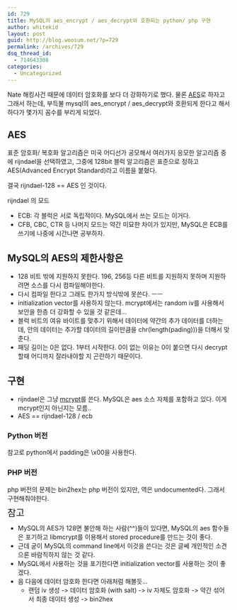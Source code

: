```yaml
---
id: 729
title: MySQL의 aes_encrypt / aes_decrypt와 호환되는 python/ php 구현
author: whitekid
layout: post
guid: http://blog.woosum.net/?p=729
permalink: /archives/729
dsq_thread_id:
  - 714643308
categories:
  - Uncategorized
---
```

Nate 해킹사건 때문에 데이터 암호화를 보다 더 강화하기로 했다. 물론 [AES][1]로 하자고 그래서 하는데, 부득불 mysql의 aes\_encrypt / aes\_decrypt와 호환되게 한다고 해서 하다가 몇가지 꼼수를 부리게 되었다.

## AES

표준 암호화/ 복호화 알고리즘은 미국 어디선가 공모해서 여러가지 응모한 알고리즘 중에 rijndael을 선택하였고, 그중에 128bit 블럭 알고리즘은 표준으로 정하고 AES(Advanced Encrypt Standard)라고 이름을 붙혔다.

결국 rijndael-128 == AES 인 것이다.

rijndael 의 모드

  * ECB: 각 블럭은 서로 독립적이다. MySQL에서 쓰는 모드는 이거다.
  * CFB, CBC, CTR 등 나머지 모드는 약간 미묘한 차이가 있지만, MySQL은 ECB를 쓰기에 나중에 시간나면 공부하자.

## MySQL의 AES의 제한사항은

  * 128 비트 밖에 지원하지 못한다. 196, 256등 다른 비트를 지원하지 못하며 지원하려면 소스를 다시 컴파일해야한다.
  * 다시 컴파일 한다고 그래도 한가지 방식밖에 못쓴다. ㅡㅡ
  * initialization vector를 사용하지 않는다. mcrypt에서는 random iv를 사용해서 보안을 한층 더 강화할 수 있을 것 같은데...
  * 블럭 비트의 여유 바이트를 맞추기 위해서 데이터에 약간의 추가 데이터를 더하는데, 안의 데이터는 추가할 데이터의 길이만큼을 chr(length(pading)))을 더해서 맞춘다.
  * 패딩 길이는 0은 없다. 1부터 시작한다. 0이 없는 이유는 0이 붙으면 다시 decrypt할때 어디까지 잘라내야할 지 곤란하기 때문이다.

## 구현

  * rijndael은 그냥 [mcrypt][2]를 쓴다. MySQL은 aes 소스 자체를 포함하고 있다. 이게 mcrypt인지 아닌지는 모름..
  * AES == rijndael-128 / ecb

### Python 버전

참고로 python에서 padding은 \x00을 사용한다.  


### PHP 버전

php 버전의 문제는 bin2hex는 php 버전이 있지만, 역은 undocumented다. 그래서 구현해줘야한다.  


<pre><span style="font-size: 1.5em; font-family: Georgia, 'Times New Roman', 'Bitstream Charter', Times, serif; line-height: 19px;">참고</span></pre>

  * MySQL의 AES가 128면 불안해 하는 사람(^^)들이 있다면, MySQL의 aes 함수들은 포기하고 libmcrypt를 이용해서 stored procedure를 만드는 것이 좋다.
  * 근데 굳이 MySQL의 command line에서 이것을 쓴다는 것은 글쎄 개인적인 소견으론 바람직하지 않는 것 같다.
  * MySQL에서 사용하는 것을 포기한다면 initialization vector를 사용하는 것이 좋겠다.
  * 음 다음에 데이터 암호화 한다면 아래처럼 해볼듯... 
      * 랜덤 iv 생성 -> 데이터 암호화 (with salt) -> iv 자체도 암호화 -> 약간 섞어서 최종 데이터 생성 -> bin2hex

 [1]: http://en.wikipedia.org/wiki/Advanced_Encryption_Standard
 [2]: http://mcrypt.sf.net
